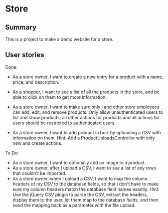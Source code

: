 Store
===============

Summary
-------

This is a project to make a demo website for a store.

User stories
------------

Done:
* As a store owner, I want to create a new entry for a product with a name, price, and description.

* As a shopper, I want to see a list of all the products in the store, and be able to click on them to get more information.

* As a store owner, I want to make sure only I and other store employees can add, edit, and remove products. Only allow unauthenticated users to list and show products; all other actions for products and all actions for users should be restricted to authenticated users.

* As a store owner, I want to add product in bulk by uploading a CSV with information on them. Hint: Add a ProductUploadsController with only new and create actions.

To Do:

* As a store owner, I want to optionally add an image to a product.
* As a store owner, after I upload a CSV, I want to see a list of any rows that couldn't be imported.
* As a store owner, when I upload a CSV, I want to map the column headers of my CSV to the database fields, so that I don't have to make sure my column headers match the database field names exactly. Hint: Use the jQuery CSV plugin to parse the CSV, extract the headers, display them to the user, let them map to the database fields, and then send the mapping back as a parameter with the file upload.
